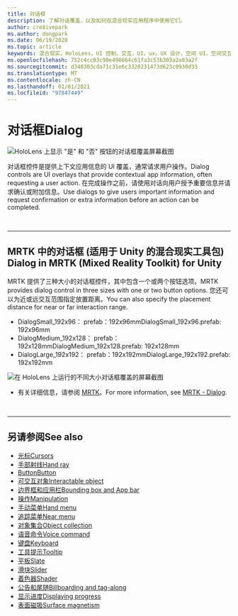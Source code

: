 ```yaml
---
title: 对话框
description: 了解对话覆盖，以及如何在混合现实应用程序中使用它们。
author: cre8ivepark
ms.author: dongpark
ms.date: 06/19/2020
ms.topic: article
keywords: 混合现实，HoloLens，UI 控制，交互，UI，ux，UX 设计，空间 UI，空间交互，三维 UI，三维 UX，混合现实耳机，windows mixed reality 耳机，虚拟现实耳机，HoloLens，MRTK，混合现实工具包
ms.openlocfilehash: 752c4cc03c90e498664c61fa3c53b303a2a83a2f
ms.sourcegitcommit: d340303cda71c31e6c3320231473d623c0930d33
ms.translationtype: MT
ms.contentlocale: zh-CN
ms.lasthandoff: 01/01/2021
ms.locfileid: "97847449"
---
```

# <a name="dialog"></a><span data-ttu-id="0588d-104">对话框</span><span class="sxs-lookup"><span data-stu-id="0588d-104">Dialog</span></span>

![HoloLens 上显示 "是" 和 "否" 按钮的对话框覆盖屏幕截图](images/MRTK_UX_Dialog.jpg)

<span data-ttu-id="0588d-106">对话框控件是提供上下文应用信息的 UI 覆盖，通常请求用户操作。</span><span class="sxs-lookup"><span data-stu-id="0588d-106">Dialog controls are UI overlays that provide contextual app information, often requesting a user action.</span></span> <span data-ttu-id="0588d-107">在完成操作之前，请使用对话向用户授予重要信息并请求确认或附加信息。</span><span class="sxs-lookup"><span data-stu-id="0588d-107">Use dialogs to give users important information and request confirmation or extra information before an action can be completed.</span></span>

<br>

---

## <a name="dialog-in-mrtk-mixed-reality-toolkit-for-unity"></a><span data-ttu-id="0588d-108">MRTK 中的对话框 (适用于 Unity 的混合现实工具包) </span><span class="sxs-lookup"><span data-stu-id="0588d-108">Dialog in MRTK (Mixed Reality Toolkit) for Unity</span></span>
<span data-ttu-id="0588d-109">MRTK 提供了三种大小的对话框控件，其中包含一个或两个按钮选项。</span><span class="sxs-lookup"><span data-stu-id="0588d-109">MRTK provides dialog control in three sizes with one or two button options.</span></span> <span data-ttu-id="0588d-110">您还可以为近或远交互范围指定放置距离。</span><span class="sxs-lookup"><span data-stu-id="0588d-110">You can also specify the placement distance for near or far interaction range.</span></span> 

- <span data-ttu-id="0588d-111">DialogSmall_192x96： prefab：192x96mm</span><span class="sxs-lookup"><span data-stu-id="0588d-111">DialogSmall_192x96.prefab: 192x96mm</span></span>
- <span data-ttu-id="0588d-112">DialogMedium_192x128： prefab：192x128mm</span><span class="sxs-lookup"><span data-stu-id="0588d-112">DialogMedium_192x128.prefab: 192x128mm</span></span>
- <span data-ttu-id="0588d-113">DialogLarge_192x192： prefab：192x192mm</span><span class="sxs-lookup"><span data-stu-id="0588d-113">DialogLarge_192x192.prefab: 192x192mm</span></span>

![在 HoloLens 上运行的不同大小对话框覆盖的屏幕截图](images/MRTK_UX_Dialog_Types.jpg)


* <span data-ttu-id="0588d-115">有关详细信息，请参阅 [MRTK](https://microsoft.github.io/MixedRealityToolkit-Unity/Assets/MRTK/SDK/Experimental/Dialog/README_Dialog.html)。</span><span class="sxs-lookup"><span data-stu-id="0588d-115">For more information, see [MRTK - Dialog](https://microsoft.github.io/MixedRealityToolkit-Unity/Assets/MRTK/SDK/Experimental/Dialog/README_Dialog.html).</span></span>

<br>

---

## <a name="see-also"></a><span data-ttu-id="0588d-116">另请参阅</span><span class="sxs-lookup"><span data-stu-id="0588d-116">See also</span></span>

* [<span data-ttu-id="0588d-117">光标</span><span class="sxs-lookup"><span data-stu-id="0588d-117">Cursors</span></span>](cursors.md)
* [<span data-ttu-id="0588d-118">手部射线</span><span class="sxs-lookup"><span data-stu-id="0588d-118">Hand ray</span></span>](point-and-commit.md)
* [<span data-ttu-id="0588d-119">Button</span><span class="sxs-lookup"><span data-stu-id="0588d-119">Button</span></span>](button.md)
* [<span data-ttu-id="0588d-120">可交互对象</span><span class="sxs-lookup"><span data-stu-id="0588d-120">Interactable object</span></span>](interactable-object.md)
* [<span data-ttu-id="0588d-121">边界框和应用栏</span><span class="sxs-lookup"><span data-stu-id="0588d-121">Bounding box and App bar</span></span>](app-bar-and-bounding-box.md)
* [<span data-ttu-id="0588d-122">操作</span><span class="sxs-lookup"><span data-stu-id="0588d-122">Manipulation</span></span>](direct-manipulation.md)
* [<span data-ttu-id="0588d-123">手动菜单</span><span class="sxs-lookup"><span data-stu-id="0588d-123">Hand menu</span></span>](hand-menu.md)
* [<span data-ttu-id="0588d-124">追踪菜单</span><span class="sxs-lookup"><span data-stu-id="0588d-124">Near menu</span></span>](near-menu.md)
* [<span data-ttu-id="0588d-125">对象集合</span><span class="sxs-lookup"><span data-stu-id="0588d-125">Object collection</span></span>](object-collection.md)
* [<span data-ttu-id="0588d-126">语音命令</span><span class="sxs-lookup"><span data-stu-id="0588d-126">Voice command</span></span>](voice-input.md)
* [<span data-ttu-id="0588d-127">键盘</span><span class="sxs-lookup"><span data-stu-id="0588d-127">Keyboard</span></span>](keyboard.md)
* [<span data-ttu-id="0588d-128">工具提示</span><span class="sxs-lookup"><span data-stu-id="0588d-128">Tooltip</span></span>](tooltip.md)
* [<span data-ttu-id="0588d-129">平板</span><span class="sxs-lookup"><span data-stu-id="0588d-129">Slate</span></span>](slate.md)
* [<span data-ttu-id="0588d-130">滑块</span><span class="sxs-lookup"><span data-stu-id="0588d-130">Slider</span></span>](slider.md)
* [<span data-ttu-id="0588d-131">着色器</span><span class="sxs-lookup"><span data-stu-id="0588d-131">Shader</span></span>](shader.md)
* [<span data-ttu-id="0588d-132">公告和尾随</span><span class="sxs-lookup"><span data-stu-id="0588d-132">Billboarding and tag-along</span></span>](billboarding-and-tag-along.md)
* [<span data-ttu-id="0588d-133">显示进度</span><span class="sxs-lookup"><span data-stu-id="0588d-133">Displaying progress</span></span>](progress.md)
* [<span data-ttu-id="0588d-134">表面磁吸</span><span class="sxs-lookup"><span data-stu-id="0588d-134">Surface magnetism</span></span>](surface-magnetism.md)
